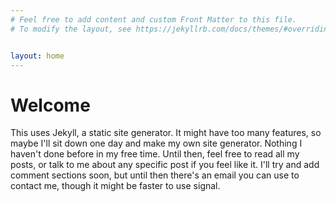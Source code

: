 ```yaml
---
# Feel free to add content and custom Front Matter to this file.
# To modify the layout, see https://jekyllrb.com/docs/themes/#overriding-theme-defaults


layout: home
---
```


# Welcome
This uses Jekyll, a static site generator. It might have too many features, so maybe I'll sit down one day and make my own site generator. Nothing I haven't done before in my free time. Until then, feel free to read all my posts, or talk to me about any specific post if you feel like it. I'll try and add comment sections soon, but until then there's an email you can use to contact me, though it might be faster to use signal.


